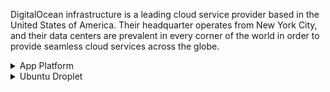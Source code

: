 DigitalOcean infrastructure is a leading cloud service provider based in the United States of America. Their headquarter operates from New York City, and their data centers are prevalent in every corner of the world in order to provide seamless cloud services across the globe.

<details>
<summary>App Platform</summary>
<br>

![create-app](https://user-images.githubusercontent.com/66209958/113475188-aab3a200-9491-11eb-8649-9c4111d05a1b.png)

Click **Create** -> *Apps*


![source-is-docker-hub](https://user-images.githubusercontent.com/66209958/113475207-c1f28f80-9491-11eb-84d1-5b90e6a4ee3c.png)

Choose **Docker Hub** as the source.
Choose the **type** as _"Web"_

In the next step,the **repository** path is _"aahnik/tgcf"_.

You can now set the values of the [environment variables](https://github.com/aahnik/tgcf/wiki/Environment-Variables) from this beautiful interface provided by Digital Ocean.


Give any name to your app. After this, you will be lead to a pricing page. Choose a pricing plan suitable for you and click "Launch basic app".
</details>


<details>
<summary>Ubuntu Droplet</summary>
<br>

If you want more control, you may run `tgcf` on a VPS like DigitalOcean's ubuntu droplets.

Steps:
Create a Droplet and SSH into it using Termius App or Open Console in Browser. Then in your terminal execute the following commands.

1. Update packages and reboot

    ```shell
    sudo apt update && sudo apt upgrade -y
    reboot
    ```

2. Reconnect and install dependencies

    ```shell
    sudo apt install python3-pip python3-venv
    ```

3. Follow the steps as shown in [README](https://github.com/aahnik/tgcf/#install-and-run) to install and run tgcf.
4. Closing the console stops the running `tgcf-web` process. You can use a detached [screen](https://www.gnu.org/software/screen/) session to keep tgcf running in the background.

    ```shell
    # make sure you are inside your my-tgcf directory
    screen -S tgcfSession
    source .venv/bin/activate
    tgcf-web
    ```

Exit the screen session by <kbd>Ctrl</kbd> + <kbd>a</kbd> then press <kbd>d</kbd>.
Now you can safely close the console to VPS.
</details>

